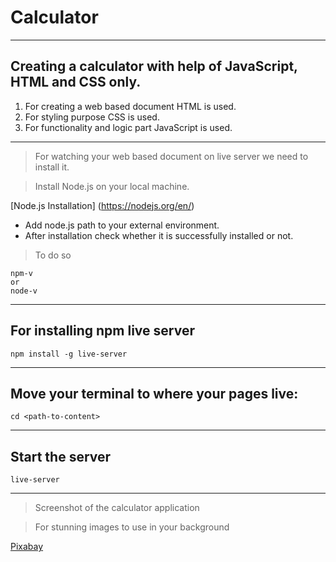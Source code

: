 # Calculator
---
Creating a calculator with help of JavaScript, HTML and CSS only.
---
1. For creating a web based document HTML is used. 
2. For styling purpose CSS is used.
3. For functionality and logic part JavaScript is used. 
---
> For watching your web based document on live server we need to install it.

> Install Node.js on your local machine.

[Node.js Installation]
(https://nodejs.org/en/)
* Add node.js path to your external environment.
* After installation check whether it is successfully installed or not.
> To do so
```
npm-v 
or 
node-v
```
---
For installing npm live server
---
```
npm install -g live-server
```
---
Move your terminal to where your pages live: 
---
```
cd <path-to-content>
```
---
Start the server
---
```
live-server
```
---
>  Screenshot of the calculator application


> For stunning images to use in your background

[Pixabay](https://pixabay.com/)
